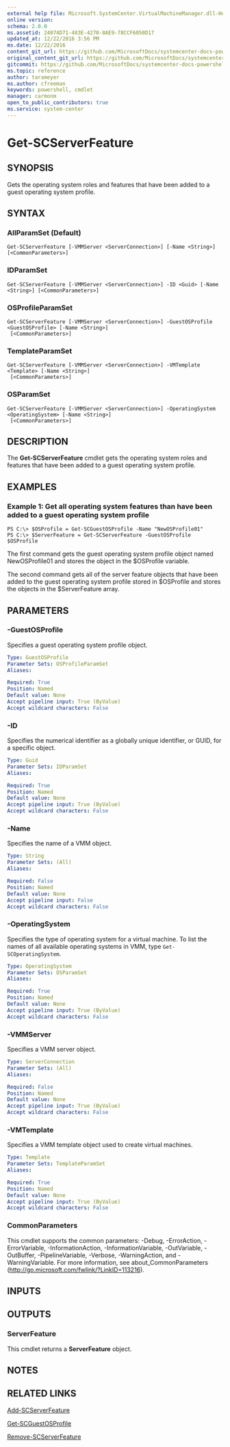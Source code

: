 ```yaml
---
external help file: Microsoft.SystemCenter.VirtualMachineManager.dll-Help.xml
online version: 
schema: 2.0.0
ms.assetid: 24074D71-483E-4270-8AE9-78CCF6050D17
updated_at: 12/22/2016 3:56 PM
ms.date: 12/22/2016
content_git_url: https://github.com/MicrosoftDocs/systemcenter-docs-powershell/blob/live/systemcenter-cmdlets/SystemCenter2016/VirtualMachineManager/vlatest/Get-SCServerFeature.md
original_content_git_url: https://github.com/MicrosoftDocs/systemcenter-docs-powershell/blob/live/systemcenter-cmdlets/SystemCenter2016/VirtualMachineManager/vlatest/Get-SCServerFeature.md
gitcommit: https://github.com/MicrosoftDocs/systemcenter-docs-powershell/blob/96e5647587661652225fbdd2c797cd4d59d542bc/systemcenter-cmdlets/SystemCenter2016/VirtualMachineManager/vlatest/Get-SCServerFeature.md
ms.topic: reference
author: tarameyer
ms.author: cfreeman
keywords: powershell, cmdlet
manager: carmonm
open_to_public_contributors: true
ms.service: system-center
---
```


# Get-SCServerFeature

## SYNOPSIS
Gets the operating system roles and features that have been added to a guest operating system profile.

## SYNTAX

### AllParamSet (Default)
```
Get-SCServerFeature [-VMMServer <ServerConnection>] [-Name <String>] [<CommonParameters>]
```

### IDParamSet
```
Get-SCServerFeature [-VMMServer <ServerConnection>] -ID <Guid> [-Name <String>] [<CommonParameters>]
```

### OSProfileParamSet
```
Get-SCServerFeature [-VMMServer <ServerConnection>] -GuestOSProfile <GuestOSProfile> [-Name <String>]
 [<CommonParameters>]
```

### TemplateParamSet
```
Get-SCServerFeature [-VMMServer <ServerConnection>] -VMTemplate <Template> [-Name <String>]
 [<CommonParameters>]
```

### OSParamSet
```
Get-SCServerFeature [-VMMServer <ServerConnection>] -OperatingSystem <OperatingSystem> [-Name <String>]
 [<CommonParameters>]
```

## DESCRIPTION
The **Get-SCServerFeature** cmdlet gets the operating system roles and features that have been added to a guest operating system profile.

## EXAMPLES

### Example 1: Get all operating system features than have been added to a guest operating system profile
```
PS C:\> $OSProfile = Get-SCGuestOSProfile -Name "NewOSProfile01"
PS C:\> $ServerFeature = Get-SCServerFeature -GuestOSProfile $OSProfile
```

The first command gets the guest operating system profile object named NewOSProfile01 and stores the object in the $OSProfile variable.

The second command gets all of the server feature objects that have been added to the guest operating system profile stored in $OSProfile and stores the objects in the $ServerFeature array.

## PARAMETERS

### -GuestOSProfile
Specifies a guest operating system profile object.

```yaml
Type: GuestOSProfile
Parameter Sets: OSProfileParamSet
Aliases: 

Required: True
Position: Named
Default value: None
Accept pipeline input: True (ByValue)
Accept wildcard characters: False
```

### -ID
Specifies the numerical identifier as a globally unique identifier, or GUID, for a specific object.

```yaml
Type: Guid
Parameter Sets: IDParamSet
Aliases: 

Required: True
Position: Named
Default value: None
Accept pipeline input: True (ByValue)
Accept wildcard characters: False
```

### -Name
Specifies the name of a VMM object.

```yaml
Type: String
Parameter Sets: (All)
Aliases: 

Required: False
Position: Named
Default value: None
Accept pipeline input: False
Accept wildcard characters: False
```

### -OperatingSystem
Specifies the type of operating system for a virtual machine.
To list the names of all available operating systems in VMM, type `Get-SCOperatingSystem`.

```yaml
Type: OperatingSystem
Parameter Sets: OSParamSet
Aliases: 

Required: True
Position: Named
Default value: None
Accept pipeline input: True (ByValue)
Accept wildcard characters: False
```

### -VMMServer
Specifies a VMM server object.

```yaml
Type: ServerConnection
Parameter Sets: (All)
Aliases: 

Required: False
Position: Named
Default value: None
Accept pipeline input: True (ByValue)
Accept wildcard characters: False
```

### -VMTemplate
Specifies a VMM template object used to create virtual machines.

```yaml
Type: Template
Parameter Sets: TemplateParamSet
Aliases: 

Required: True
Position: Named
Default value: None
Accept pipeline input: True (ByValue)
Accept wildcard characters: False
```

### CommonParameters
This cmdlet supports the common parameters: -Debug, -ErrorAction, -ErrorVariable, -InformationAction, -InformationVariable, -OutVariable, -OutBuffer, -PipelineVariable, -Verbose, -WarningAction, and -WarningVariable. For more information, see about_CommonParameters (http://go.microsoft.com/fwlink/?LinkID=113216).

## INPUTS

## OUTPUTS

### ServerFeature
This cmdlet returns a **ServerFeature** object.

## NOTES

## RELATED LINKS

[Add-SCServerFeature](xref:SystemCenter2016/VirtualMachineManager/vlatest/Add-SCServerFeature.md)

[Get-SCGuestOSProfile](xref:SystemCenter2016/VirtualMachineManager/vlatest/Get-SCGuestOSProfile.md)

[Remove-SCServerFeature](xref:SystemCenter2016/VirtualMachineManager/vlatest/Remove-SCServerFeature.md)

